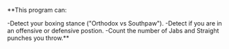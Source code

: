 **This program can:

-Detect your boxing stance ("Orthodox vs Southpaw").
-Detect if you are in an offensive or defensive postion.
-Count the number of Jabs and Straight punches you throw.**
